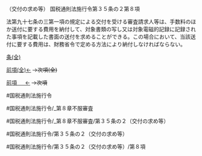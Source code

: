 （交付の求め等）
国税通則法施行令第３５条の２第８項

法第九十七条の三第一項の規定による交付を受ける審査請求人等は、手数料のほか送付に要する費用を納付して、対象書類の写し又は対象電磁的記録に記録された事項を記載した書面の送付を求めることができる。この場合において、当該送付に要する費用は、財務省令で定める方法により納付しなければならない。

[条(全)](国税通則法施行＿令＿第３５条の２_.md)

[前項(全)←](国税通則法施行＿令＿第３５条の２第７項_.md)  ~~→次項(全)~~

[前項 　 ←](国税通則法施行＿令＿第３５条の２第７項.md)  ~~→次項~~



#国税通則法施行令

#国税通則法施行令/_第８章不服審査

#国税通則法施行令/_第８章不服審査/第３５条の２（交付の求め等）

#国税通則法施行令/第３５条の２（交付の求め等）

#国税通則法施行令/第３５条の２（交付の求め等）/第８項

